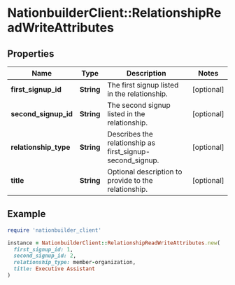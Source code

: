 # NationbuilderClient::RelationshipReadWriteAttributes

## Properties

| Name | Type | Description | Notes |
| ---- | ---- | ----------- | ----- |
| **first_signup_id** | **String** | The first signup listed in the relationship. | [optional] |
| **second_signup_id** | **String** | The second signup listed in the relationship. | [optional] |
| **relationship_type** | **String** | Describes the relationship as first_signup-second_signup. | [optional] |
| **title** | **String** | Optional description to provide to the relationship. | [optional] |

## Example

```ruby
require 'nationbuilder_client'

instance = NationbuilderClient::RelationshipReadWriteAttributes.new(
  first_signup_id: 1,
  second_signup_id: 2,
  relationship_type: member-organization,
  title: Executive Assistant
)
```

